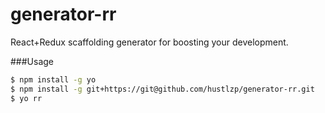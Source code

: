 # generator-rr

React+Redux scaffolding generator for boosting your development.

###Usage

```sh
$ npm install -g yo
$ npm install -g git+https://git@github.com/hustlzp/generator-rr.git
$ yo rr
```
